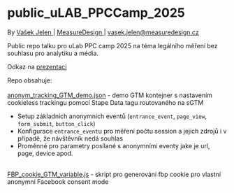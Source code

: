 # public_uLAB_PPCCamp_2025

By
<a href = "https://www.linkedin.com/in/vaclavjelen/" target="_blank" rel="noopener noreferrer">
   Vašek Jelen
</a>
|
<a href = "https://measuredesign.cz" target="_blank" rel="noopener noreferrer">
    MeasureDesign
</a>
|
<a href = "vasek.jelen@measuredesign.cz" target="_blank" rel="noopener noreferrer">
    vasek.jelen@measuredesign.cz
</a>

Public repo talku pro uLab PPC camp 2025 na téma legálního měření bez souhlasu pro analytiku a média. 

Odkaz na 
<a href = "https://docs.google.com/presentation/d/1yXwrMdogU_yrYJwWmSj0DaOeo39eYAjN2yOUtOjS7WU/edit?slide=id.g2058ced1162_3_58#slide=id.g2058ced1162_3_58" target="_blank" rel="noopener noreferrer">
   prezentaci 
</a>

Repo obsahuje: 
<br>
<br>
<a href = "https://github.com/MeasureDesign/pub__uLAB_PPCCamp_2025/blob/vj_branch/anonym_tracking_GTM_demo.json" target="_blank" rel="noopener noreferrer"> anonym_tracking_GTM_demo.json</a> - demo GTM kontejner s nastavením cookieless trackingu pomocí Stape Data tagu routovaného na sGTM
<br>
<ul>
    <li>Setup základních anonymních eventů (<code>entrance_event</code>, <code>page_view</code>, <code>form_submit</code>, <code>button_click</code>)</li>
    <li>Konfigurace <code>entrance_event</code>u pro měření počtu session a jejich zdrojů i v případě, že návštěvník nedá souhlas</li>
    <li>Proměnné pro parametry posílané s anonymními eventy jake je url, page, device apod.</li>
</ul>
<br>
 <a href = "https://github.com/MeasureDesign/pub__uLAB_PPCCamp_2025/blob/vj_branch/FBP_cookie_GTM_variable.js" target="_blank" rel="noopener noreferrer">FBP_cookie_GTM_variable.js</a> - skript pro generování fbp cookie pro vlastní anonymní Facebook consent mode

